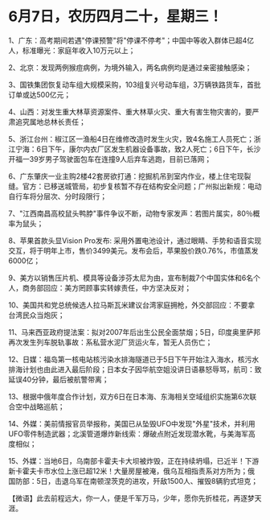 # 6月7日，农历四月二十，星期三！

1、广东：高考期间若遇"停课预警"将"停课不停考"；中国中等收入群体已超4亿人，标准曝光：家庭年收入10万元以上；

2、北京：发现两例猴痘病例，为境外输入，两名病例均是通过亲密接触感染；

3、国铁集团恢复动车组大规模采购，103组复兴号动车组，3万辆铁路货车，首批订单或达500亿元；

4、山西：对发生重大林草资源案件、重大林草火灾、重大有害生物灾害的，要严肃追究属地总林长责任；

5、浙江台州：椒江区一渔船4日在维修改造时发生火灾，致4名施工人员死亡；浙江宁海：6日下午，康尔内衣厂区发生机器设备事故，致2人死亡；6日下午，长沙开福一39岁男子驾驶面包车在连撞9人后弃车逃跑，目前已落网；

6、广东肇庆一业主购2楼42套房欲打通：挖掘机吊到室内作业，楼上住宅现裂缝。官方：已移送城管局，初步复核暂不存在结构安全问题；广州拟出新规：电动自行车将分层次、分时段限行；

7、"江西南昌高校鼠头鸭脖"事件争议不断，动物专家发声：若图片属实，80％概率为鼠头；

8、苹果首款头显Vision Pro发布: 采用外置电池设计，通过眼睛、手势和语音实现交互，将于明年上市，售价3499美元。发布会后，苹果股价跌0.76%，市值蒸发6000亿；

9、美方以销售压片机、模具等设备涉芬太尼为由，宣布制裁7个中国实体和6名个人，商务部回应：美方罔顾事实转嫁责任，中方坚决反对；

10、美国共和党总统候选人拉马斯瓦米建议台湾家庭拥枪，外交部回应：不要拿台湾民众当炮灰；

11、马来西亚政府提法案：拟对2007年后出生公民全面禁烟；5日，印度奥里萨邦再次发生列车脱轨事故：系私营水泥厂货运火车，暂无人员伤亡；

12、日媒：福岛第一核电站核污染水排海隧道已于5日下午开始注入海水，核污水排海计划也由此进入最后阶段；日本女子因华航空姐没讲日语暴怒辱骂，航司：致延误40分钟，最后被航警带离；

13、根据中俄年度合作计划，双方6日在日本海、东海相关空域组织实施第6次联合空中战略巡航；

14、外媒：美前情报官员举报称，美国已从坠毁UFO中发现"外星"技术，并利用UFO零件制造武器；北溪管道爆炸新线索：爆破点附近发现潜水靴，与美海军高度相似；

15、外媒：当地6日，乌南部卡霍夫卡大坝被炸毁，正在持续坍塌，已近半！下游新卡霍夫卡市水位上涨已超12米！大量房屋被淹，俄乌互相指责系对方所为；俄国防部：5日，击退乌军在南顿涅茨克的进攻，歼敌1500人、摧毁8辆豹式坦克；



【微语】此去前程远大，你一人，便是千军万马，少年，愿你先折桂花，再逐梦天涯。

